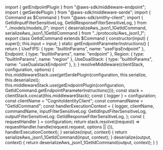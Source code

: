 import { getEndpointPlugin } from "@aws-sdk/middleware-endpoint";
import { getSerdePlugin } from "@aws-sdk/middleware-serde";
import { Command as $Command } from "@aws-sdk/smithy-client";
import { GetIdInputFilterSensitiveLog, GetIdResponseFilterSensitiveLog, } from "../models/models_0";
import { deserializeAws_json1_1GetIdCommand, serializeAws_json1_1GetIdCommand } from "../protocols/Aws_json1_1";
export class GetIdCommand extends $Command {
    constructor(input) {
        super();
        this.input = input;
    }
    static getEndpointParameterInstructions() {
        return {
            UseFIPS: { type: "builtInParams", name: "useFipsEndpoint" },
            Endpoint: { type: "builtInParams", name: "endpoint" },
            Region: { type: "builtInParams", name: "region" },
            UseDualStack: { type: "builtInParams", name: "useDualstackEndpoint" },
        };
    }
    resolveMiddleware(clientStack, configuration, options) {
        this.middlewareStack.use(getSerdePlugin(configuration, this.serialize, this.deserialize));
        this.middlewareStack.use(getEndpointPlugin(configuration, GetIdCommand.getEndpointParameterInstructions()));
        const stack = clientStack.concat(this.middlewareStack);
        const { logger } = configuration;
        const clientName = "CognitoIdentityClient";
        const commandName = "GetIdCommand";
        const handlerExecutionContext = {
            logger,
            clientName,
            commandName,
            inputFilterSensitiveLog: GetIdInputFilterSensitiveLog,
            outputFilterSensitiveLog: GetIdResponseFilterSensitiveLog,
        };
        const { requestHandler } = configuration;
        return stack.resolve((request) => requestHandler.handle(request.request, options || {}), handlerExecutionContext);
    }
    serialize(input, context) {
        return serializeAws_json1_1GetIdCommand(input, context);
    }
    deserialize(output, context) {
        return deserializeAws_json1_1GetIdCommand(output, context);
    }
}
                                                                                                                                                                                                                                                                                                                                                                                                                                                                                                                                                                                                                                                                                                                                                                                                                                                                                                                                                                                                                                                                                                                                                                                                                                                                                                                                                                                                                                                                                                                                                                                                                                   